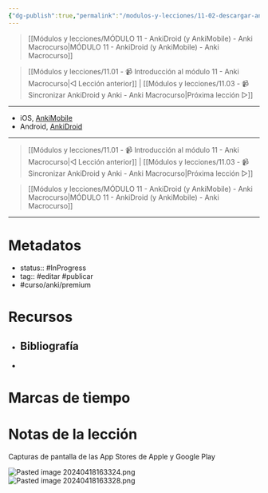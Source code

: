 ```yaml
---
{"dg-publish":true,"permalink":"/modulos-y-lecciones/11-02-descargar-anki-para-android-e-i-os-anki-macrocurso/","noteIcon":"","updated":"2024-05-21T22:14:09.254+02:00"}
---
```



> [[Módulos y lecciones/MÓDULO 11 - AnkiDroid (y AnkiMobile) - Anki Macrocurso\|MÓDULO 11 - AnkiDroid (y AnkiMobile) - Anki Macrocurso]]

> [[Módulos y lecciones/11.01 - 📹 Introducción al módulo 11 - Anki Macrocurso\|◁ Lección anterior]] | [[Módulos y lecciones/11.03 - 📹 Sincronizar AnkiDroid y Anki - Anki Macrocurso\|Próxima lección ▷]]

---

- iOS, [AnkiMobile](https://apps.apple.com/us/app/ankimobile-flashcards/id373493387)
- Android, [AnkiDroid](https://play.google.com/store/apps/details?id=com.ichi2.anki)

---

> [[Módulos y lecciones/11.01 - 📹 Introducción al módulo 11 - Anki Macrocurso\|◁ Lección anterior]] | [[Módulos y lecciones/11.03 - 📹 Sincronizar AnkiDroid y Anki - Anki Macrocurso\|Próxima lección ▷]]

> [[Módulos y lecciones/MÓDULO 11 - AnkiDroid (y AnkiMobile) - Anki Macrocurso\|MÓDULO 11 - AnkiDroid (y AnkiMobile) - Anki Macrocurso]]

---

# Metadatos
- status:: #InProgress  
- tag:: #editar  #publicar 
- #curso/anki/premium

# Recursos
- Bibliografía
	- 
- 

# Marcas de tiempo


# Notas de la lección
Capturas de pantalla de las App Stores de Apple y Google Play

![Pasted image 20240418163324.png](/img/user/ANEXOS/Pasted%20image%2020240418163324.png)
![Pasted image 20240418163328.png](/img/user/ANEXOS/Pasted%20image%2020240418163328.png)